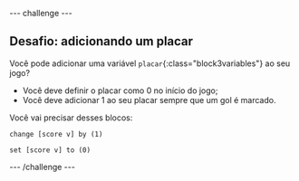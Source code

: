 --- challenge ---

## Desafio: adicionando um placar
Você pode adicionar uma variável `placar`{:class="block3variables"} ao seu jogo?

+ Você deve definir o placar como 0 no início do jogo;
+ Você deve adicionar 1 ao seu placar sempre que um gol é marcado.

Você vai precisar desses blocos:

```blocks3
change [score v] by (1)

set [score v] to (0)
```

--- /challenge ---
